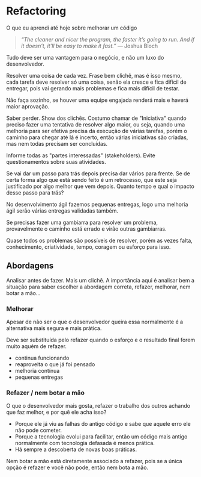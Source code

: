 # Refactoring

O que eu aprendi até hoje sobre melhorar um código

>*“The cleaner and nicer the program, the faster it’s going to run. And if it doesn’t, it’ll be easy to make it fast.”*
— Joshua Bloch

Tudo deve ser uma vantagem para o negócio, e não um luxo do desenvolvedor.

Resolver uma coisa de cada vez. Frase bem clichê, mas é isso mesmo, cada tarefa deve resolver só uma coisa, senão ela cresce e fica difícil de entregar, pois vai gerando mais problemas e fica mais difícil de testar.

Não faça sozinho, se houver uma equipe engajada renderá mais e haverá maior aprovação.

Saber perder. Show dos clichês. Costumo chamar de "Iniciativa" quando preciso fazer uma tentativa de resolver algo maior, ou seja, quando uma melhoria para ser efetiva precisa da execução de várias tarefas, porém o caminho para chegar até lá é incerto, então várias iniciativas são criadas, mas nem todas precisam ser concluídas.

Informe todas as "partes interessadas" (stakeholders). Evite questionamentos sobre suas atividades.

Se vai dar um passo para trás depois precisa dar vários para frente. Se de certa forma algo que está sendo feito é um retrocesso, que este seja justificado por algo melhor que vem depois. Quanto tempo e qual o impacto desse passo para trás?

No desenvolvimento ágil fazemos pequenas entregas, logo uma melhoria ágil serão várias entregas validadas também.

Se precisas fazer uma gambiarra para resolver um problema, provavelmente o caminho está errado e virão outras gambiarras.

Quase todos os problemas são possíveis de resolver, porém as vezes falta, conhecimento, criatividade, tempo, coragem ou esforço para isso.

## Abordagens

Analisar antes de fazer. Mais um clichê. A importância aqui é analisar bem a situação para saber escolher a abordagem correta, refazer, melhorar, nem botar a mão...

### Melhorar

Apesar de não ser o que o desenvolvedor queira essa normalmente é a alternativa mais segura e mais prática. 

Deve ser substituída pelo refazer quando o esforço e o resultado final forem muito aquém de refazer.

- continua funcionando
- reaproveita o que já foi pensado
- melhoria contínua
- pequenas entregas

### Refazer / nem botar a mão

O que o desenvolvedor mais gosta, refazer o trabalho dos outros achando que faz melhor, e por quê ele acha isso?

- Porque ele já viu as falhas do antigo código e sabe que aquele erro ele não pode cometer.
- Porque a tecnologia evolui para facilitar, então um código mais antigo normalmente com tecnologia defasada é menos prática.
- Há sempre a descoberta de novas boas práticas.

Nem botar a mão está diretamente associado a refazer, pois se a única opção é refazer e você não pode, então nem bota a mão.
